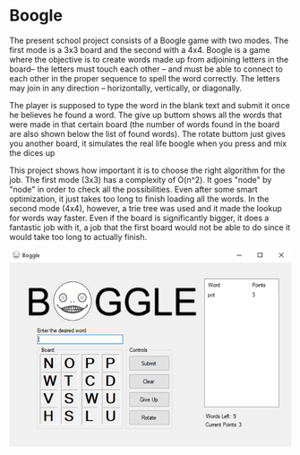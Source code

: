 # Boogle

The present school project consists of a Boogle game with two modes. The first mode is a 3x3 board and the second with a 4x4. Boogle is a 
game where the objective is to create words made up from adjoining letters in the board– the letters must touch each other – 
and must be able to connect to each other in the proper sequence to spell the word correctly. The letters may join in any direction
– horizontally, vertically, or diagonally. 

The player is supposed to type the word in the blank text and submit it once he believes he found a word. The give up buttom shows
all the words that were made in that certain board (the number of words found in the board are also shown below the list of
found words). The rotate buttom just gives you another board, it simulates the real life boogle when you press and mix the dices up

This project shows how important it is to choose the right algorithm for the job. The first mode (3x3) has a complexity of 
O(n^2). It goes "node" by "node" in order to check all the possibilities. Even after some smart optimization, it just takes
too long to finish loading all the words. In the second mode (4x4), however, a trie tree was used and it made the lookup for
words way faster. Even if the board is significantly bigger, it does a fantastic job with it, a job that the first board would
not be able to do since it would take too long to actually finish.

![](Images/boogle4x4.PNG)
